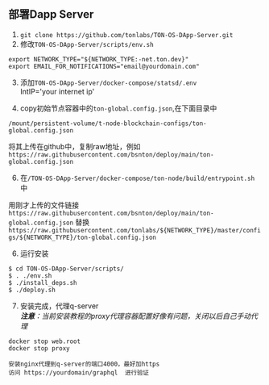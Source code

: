 ## 部署Dapp Server
1. `git clone https://github.com/tonlabs/TON-OS-DApp-Server.git`
2. 修改`TON-OS-DApp-Server/scripts/env.sh`
```
export NETWORK_TYPE="${NETWORK_TYPE:-net.ton.dev}"
export EMAIL_FOR_NOTIFICATIONS="email@yourdomain.com"
```
3. 添加`TON-OS-DApp-Server/docker-compose/statsd/.env `  
	IntIP='your internet ip'

5. copy初始节点容器中的`ton-global.config.json`,在下面目录中
```
/mount/persistent-volume/t-node-blockchain-configs/ton-global.config.json
```
将其上传在github中，复制raw地址，例如`https://raw.githubusercontent.com/bsnton/deploy/main/ton-global.config.json`

6. 在`/TON-OS-DApp-Server/docker-compose/ton-node/build/entrypoint.sh
`中

用刚才上传的文件链接
`https://raw.githubusercontent.com/bsnton/deploy/main/ton-global.config.json`
替换`https://raw.githubusercontent.com/tonlabs/${NETWORK_TYPE}/master/configs/${NETWORK_TYPE}/ton-global.config.json`


6. 运行安装
```
$ cd TON-OS-DApp-Server/scripts/
$ . ./env.sh 
$ ./install_deps.sh
$ ./deploy.sh

```
7. 安装完成，代理q-server  
***注意**：当前安装教程的proxy代理容器配置好像有问题，关闭以后自己手动代理*
```
docker stop web.root
docker stop proxy
```
	安装nginx代理到q-server的端口4000，最好加https
	访问 https://yourdomain/graphql  进行验证
